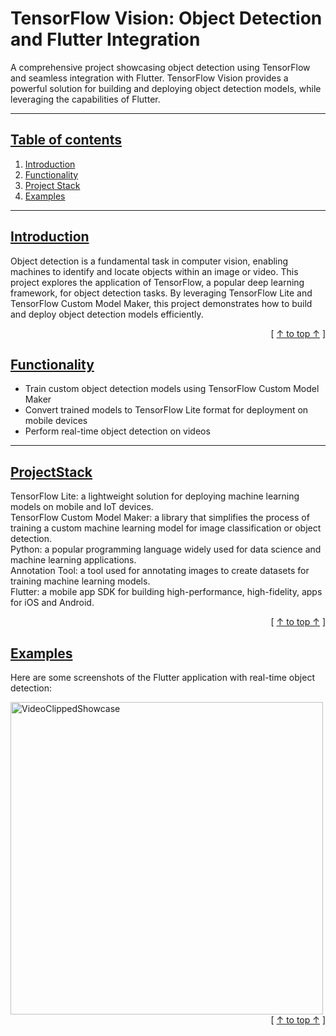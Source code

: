 # TensorFlow Vision: Object Detection and Flutter Integration
A comprehensive project showcasing object detection using TensorFlow and seamless integration with Flutter. TensorFlow Vision provides a powerful solution for building and deploying object detection models, while leveraging the capabilities of Flutter.


---


## [Table of contents](#table-of-contents)
1. [Introduction](#introduction)
2. [Functionality](#functionality)
3. [Project Stack](#projectstack)
4. [Examples](#examples)

---

## [Introduction](#introduction)
Object detection is a fundamental task in computer vision, enabling machines to identify and locate objects within an image or video. This project explores the application of TensorFlow, a popular deep learning framework, for object detection tasks. By leveraging TensorFlow Lite and TensorFlow Custom Model Maker, this project demonstrates how to build and deploy object detection models efficiently.


<div align="right">[ <a href="#table-of-contents">↑ to top ↑</a> ]</div>

## [Functionality](#functionality)
- Train custom object detection models using TensorFlow Custom Model Maker
- Convert trained models to TensorFlow Lite format for deployment on mobile devices
- Perform real-time object detection on videos


---

## [ProjectStack](#projectstack) 

TensorFlow Lite: a lightweight solution for deploying machine learning models on mobile and IoT devices.<br>
TensorFlow Custom Model Maker: a library that simplifies the process of training a custom machine learning model for image classification or object detection.<br>
Python: a popular programming language widely used for data science and machine learning applications.<br>
Annotation Tool: a tool used for annotating images to create datasets for training machine learning models.<br>
Flutter: a mobile app SDK for building high-performance, high-fidelity, apps for iOS and Android.<br>


<div align="right">[ <a href="#table-of-contents">↑ to top ↑</a> ]</div>





## [Examples](#examples)
Here are some screenshots of the Flutter application with real-time object detection:


<img src="https://github.com/snakeku/TensorFlow-Vision-Object-Detection-and-Flutter-Integration/assets/47912781/b2cf008b-1d33-4541-8304-2117d2d0daa5" alt="VideoClippedShowcase" style="height: 500px;">


<div align="right">[ <a href="#table-of-contents">↑ to top ↑</a> ]</div>
